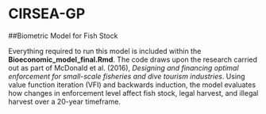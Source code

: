 # CIRSEA-GP
##Biometric Model for Fish Stock

Everything required to run this model is included within the **Bioeconomic_model_final.Rmd**. The code draws upon the research carried out as part of McDonald et al. (2016), *Designing and financing optimal enforcement for small-scale fisheries and dive tourism industries*. Using value function iteration (VFI) and backwards induction, the model evaluates how changes in enforcement level affect fish stock, legal harvest, and illegal harvest over a 20-year timeframe.
